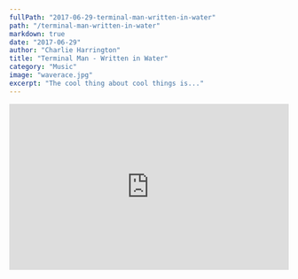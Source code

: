 ```yaml
---
fullPath: "2017-06-29-terminal-man-written-in-water"
path: "/terminal-man-written-in-water"
markdown: true
date: "2017-06-29"
author: "Charlie Harrington"
title: "Terminal Man - Written in Water"
category: "Music"
image: "waverace.jpg"
excerpt: "The cool thing about cool things is..."
---
```


<iframe width="100%" height="300" scrolling="no" frameborder="no" src="https://w.soundcloud.com/player/?url=https%3A//api.soundcloud.com/tracks/330837606&amp;color=0066cc&amp;auto_play=false&amp;hide_related=false&amp;show_comments=true&amp;show_user=true&amp;show_reposts=false&amp;visual=true"></iframe>